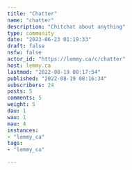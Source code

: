 ```yaml
---
title: "Chatter" 
name: "chatter"
description: "Chitchat about anything"
type: community
date: "2023-06-23 01:19:33"
draft: false
nsfw: false
actor_id: "https://lemmy.ca/c/chatter"
host: lemmy.ca
lastmod: "2022-08-19 08:17:54"
published: "2022-08-19 08:16:34"
subscribers: 24
posts: 5
comments: 5
weight: 5
dau: 1
wau: 1
mau: 4
instances:
- "lemmy_ca"
tags: 
- "lemmy_ca"

---
```

